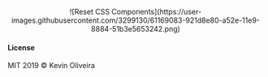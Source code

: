 <p align="center">
  ![Reset CSS Components](https://user-images.githubusercontent.com/3299130/61169083-921d8e80-a52e-11e9-8884-51b3e5653242.png)
</p>

#### License

MIT 2019 &copy; Kevin Oliveira
